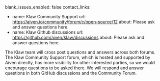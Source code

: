 blank_issues_enabled: false
contact_links:
- name: Klaw Community Support
  url: https://aiven.io/community/forum/c/open-source/12
  about: Please ask and answer questions here.
- name: Klaw Github discussions
  url: https://github.com/aiven/klaw/discussions
  about: Please ask and answer questions here.

The Klaw team will cross post questions and answers across both forums. The Klaw Community Support forum, which is hosted and supported by Aiven directly, has more visibility for other interested parties, so  we would encourage questions to be asked there. We will respond and answer questions in both GitHub discussions and the Community Forum. 